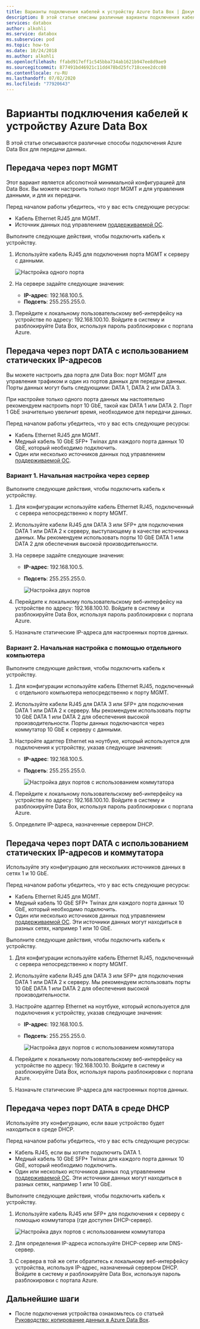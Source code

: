 ```yaml
---
title: Варианты подключения кабелей к устройству Azure Data Box | Документация Майкрософт
description: В этой статье описаны различные варианты подключения кабелей к устройству Azure Data Box.
services: databox
author: alkohli
ms.service: databox
ms.subservice: pod
ms.topic: how-to
ms.date: 10/24/2018
ms.author: alkohli
ms.openlocfilehash: ffabd917eff1c545bba734ab1621b947ee8d9ae9
ms.sourcegitcommit: 877491bd46921c11dd478bd25fc718ceee2dcc08
ms.contentlocale: ru-RU
ms.lasthandoff: 07/02/2020
ms.locfileid: "77920643"
---
```

# <a name="cabling-options-for-your-azure-data-box"></a>Варианты подключения кабелей к устройству Azure Data Box

В этой статье описываются различные способы подключения Azure Data Box для передачи данных.

## <a name="transfer-via-mgmt-port"></a>Передача через порт MGMT

Этот вариант является абсолютной минимальной конфигурацией для Data Box. Вы можете настроить только порт MGMT и для управления данными, и для их передачи.

Перед началом работы убедитесь, что у вас есть следующие ресурсы:

- Кабель Ethernet RJ45 для MGMT.
- Источник данных под управлением [поддерживаемой ОС](data-box-system-requirements.md#supported-operating-systems-for-clients).

Выполните следующие действия, чтобы подключить кабель к устройству.

1. Используйте кабель RJ45 для подключения порта MGMT к серверу с данными.

    ![Настройка одного порта](media/data-box-cable-options/cabling-mgmt-only.png)

2. На сервере задайте следующие значения:

    - **IP-адрес**: 192.168.100.5.
    - **Подсеть**: 255.255.255.0.

3. Перейдите к локальному пользовательскому веб-интерфейсу на устройстве по адресу: 192.168.100.10. Войдите в систему и разблокируйте Data Box, используя пароль разблокировки с портала Azure.


## <a name="transfer-via-data-port-with-static-ips"></a>Передача через порт DATA с использованием статических IP-адресов

Вы можете настроить два порта для Data Box: порт MGMT для управления трафиком и один из портов данных для передачи данных. Порты данных могут быть следующими: DATA 1, DATA 2 или DATA 3.

При настройке только одного порта данных мы настоятельно рекомендуем настроить порт 10 GbE, такой как DATA 1 или DATA 2. Порт 1 GbE значительно увеличит время, необходимое для передачи данных.

Перед началом работы убедитесь, что у вас есть следующие ресурсы:

- Кабель Ethernet RJ45 для MGMT.
- Медный кабель 10 GbE SFP+ Twinax для каждого порта данных 10 GbE, который необходимо подключить.
- Один или несколько источников данных под управлением [поддерживаемой ОС](data-box-system-requirements.md#supported-operating-systems-for-clients).

### <a name="option-1---initial-setup-via-server"></a>Вариант 1. Начальная настройка через сервер

Выполните следующие действия, чтобы подключить кабель к устройству.

1. Для конфигурации используйте кабель Ethernet RJ45, подключенный с сервера непосредственно к порту MGMT.
2. Используйте кабели RJ45 для DATA 3 или SFP+ для подключения DATA 1 или DATA 2 к серверу, выступающему в качестве источника данных. Мы рекомендуем использовать порты 10 GbE DATA 1 или DATA 2 для обеспечения высокой производительности.
3. На сервере задайте следующие значения:

   - **IP-адрес**: 192.168.100.5.
   - **Подсеть**: 255.255.255.0.

     ![Настройка двух портов](media/data-box-cable-options/cabling-2-port-setup.png)

3. Перейдите к локальному пользовательскому веб-интерфейсу на устройстве по адресу: 192.168.100.10. Войдите в систему и разблокируйте Data Box, используя пароль разблокировки с портала Azure.
4. Назначьте статические IP-адреса для настроенных портов данных.

### <a name="option-2---initial-setup-via-separate-computer"></a>Вариант 2. Начальная настройка с помощью отдельного компьютера

Выполните следующие действия, чтобы подключить кабель к устройству.

1. Для конфигурации используйте кабель Ethernet RJ45, подключенный с отдельного компьютера непосредственно к порту MGMT.
2. Используйте кабели RJ45 для DATA 3 или SFP+ для подключения DATA 1 или DATA 2 к серверу. Мы рекомендуем использовать порты 10 GbE DATA 1 или DATA 2 для обеспечения высокой производительности. Порты данных подключаются через коммутатор 10 GbE к серверу с данными.
3. Настройте адаптер Ethernet на ноутбуке, который используется для подключения к устройству, указав следующие значения:

   - **IP-адрес**: 192.168.100.5.
   - **Подсеть**: 255.255.255.0.

     ![Настройка двух портов с использованием коммутатора](media/data-box-cable-options/cabling-with-static-ip.png)

3. Перейдите к локальному пользовательскому веб-интерфейсу на устройстве по адресу: 192.168.100.10. Войдите в систему и разблокируйте Data Box, используя пароль разблокировки с портала Azure.
4. Определите IP-адреса, назначенные сервером DHCP.

## <a name="transfer-via-data-port-with-static-ips-using-a-switch"></a>Передача через порт DATA с использованием статических IP-адресов и коммутатора 

Используйте эту конфигурацию для нескольких источников данных в сетях 1 и 10 GbE.

Перед началом работы убедитесь, что у вас есть следующие ресурсы:

- Кабель Ethernet RJ45 для MGMT.
- Медный кабель 10 GbE SFP+ Twinax для каждого порта данных 10 GbE, который необходимо подключить.
- Один или несколько источников данных под управлением [поддерживаемой ОС](data-box-system-requirements.md#supported-operating-systems-for-clients). Эти источники данных могут находиться в разных сетях, например 1 или 10 GbE.

Выполните следующие действия, чтобы подключить кабель к устройству.

1. Для конфигурации используйте кабель Ethernet RJ45, подключенный с сервера непосредственно к порту MGMT.
2. Используйте кабели RJ45 для DATA 3 или SFP+ для подключения DATA 1 или DATA 2 к серверу. Мы рекомендуем использовать порты 10 GbE DATA 1 или DATA 2 для обеспечения высокой производительности.
3. Настройте адаптер Ethernet на ноутбуке, который используется для подключения к устройству, указав следующие значения:

   - **IP-адрес**: 192.168.100.5.
   - **Подсеть**: 255.255.255.0.

     ![Настройка двух портов с использованием коммутатора](media/data-box-cable-options/cabling-with-switch-static-ip.png)

3. Перейдите к локальному пользовательскому веб-интерфейсу на устройстве по адресу: 192.168.100.10. Войдите в систему и разблокируйте Data Box, используя пароль разблокировки с портала Azure.
4. Назначьте статические IP-адреса для настроенных портов данных.


## <a name="transfer-via-data-port-in-a-dhcp-environment"></a>Передача через порт DATA в среде DHCP

Используйте эту конфигурацию, если ваше устройство будет находиться в среде DHCP.

Перед началом работы убедитесь, что у вас есть следующие ресурсы:

- Кабель RJ45, если вы хотите подключить DATA 1.
- Медный кабель 10 GbE SFP+ Twinax для каждого порта данных 10 GbE, который необходимо подключить.
- Один или несколько источников данных под управлением [поддерживаемой ОС](data-box-system-requirements.md#supported-operating-systems-for-clients). Эти источники данных могут находиться в разных сетях, например 1 или 10 GbE.

Выполните следующие действия, чтобы подключить кабель к устройству.

1. Используйте кабель RJ45 или SFP+ для подключения к серверу с помощью коммутатора (где доступен DHCP-сервер).

    ![Настройка двух портов с использованием коммутатора](media/data-box-cable-options/cabling-dhcp-data-only.png)
2. Для определения IP-адреса используйте DHCP-сервер или DNS-сервер.
3. С сервера в той же сети обратитесь к локальному веб-интерфейсу устройства, используя IP-адрес, назначенный сервером DHCP. Войдите в систему и разблокируйте Data Box, используя пароль разблокировки с портала Azure.

## <a name="next-steps"></a>Дальнейшие шаги

- После подключения устройства ознакомьтесь со статьей [Руководство: копирование данных в Azure Data Box](data-box-deploy-copy-data.md).
